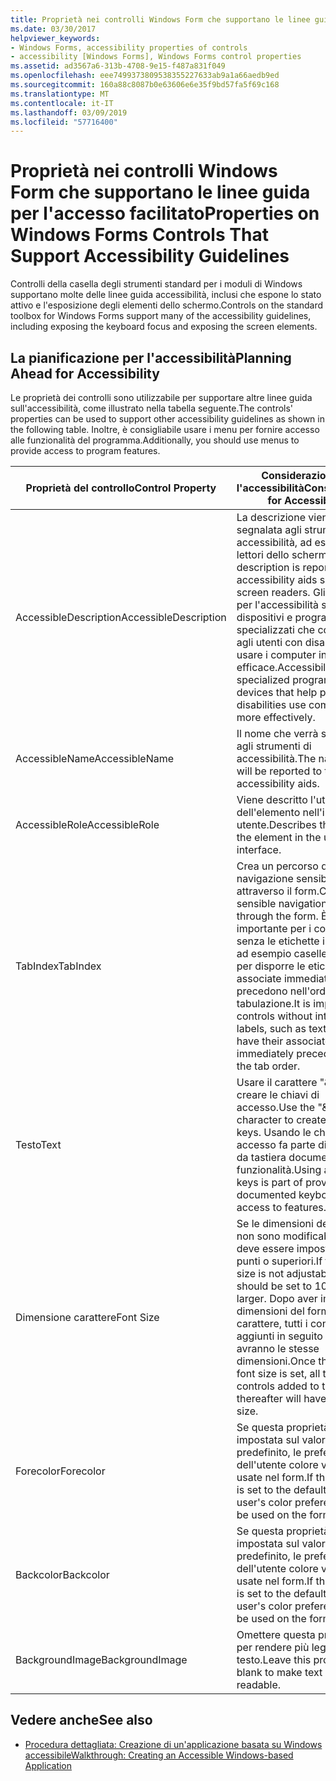 ```yaml
---
title: Proprietà nei controlli Windows Form che supportano le linee guida per l'accesso facilitato
ms.date: 03/30/2017
helpviewer_keywords:
- Windows Forms, accessibility properties of controls
- accessibility [Windows Forms], Windows Forms control properties
ms.assetid: ad3567a6-313b-4708-9e15-f487a831f049
ms.openlocfilehash: eee7499373809538355227633ab9a1a66aedb9ed
ms.sourcegitcommit: 160a88c8087b0e63606e6e35f9bd57fa5f69c168
ms.translationtype: MT
ms.contentlocale: it-IT
ms.lasthandoff: 03/09/2019
ms.locfileid: "57716400"
---
```

# <a name="properties-on-windows-forms-controls-that-support-accessibility-guidelines"></a><span data-ttu-id="ca037-102">Proprietà nei controlli Windows Form che supportano le linee guida per l'accesso facilitato</span><span class="sxs-lookup"><span data-stu-id="ca037-102">Properties on Windows Forms Controls That Support Accessibility Guidelines</span></span>
<span data-ttu-id="ca037-103">Controlli della casella degli strumenti standard per i moduli di Windows supportano molte delle linee guida accessibilità, inclusi che espone lo stato attivo e l'esposizione degli elementi dello schermo.</span><span class="sxs-lookup"><span data-stu-id="ca037-103">Controls on the standard toolbox for Windows Forms support many of the accessibility guidelines, including exposing the keyboard focus and exposing the screen elements.</span></span>  
  
## <a name="planning-ahead-for-accessibility"></a><span data-ttu-id="ca037-104">La pianificazione per l'accessibilità</span><span class="sxs-lookup"><span data-stu-id="ca037-104">Planning Ahead for Accessibility</span></span>  
 <span data-ttu-id="ca037-105">Le proprietà dei controlli sono utilizzabile per supportare altre linee guida sull'accessibilità, come illustrato nella tabella seguente.</span><span class="sxs-lookup"><span data-stu-id="ca037-105">The controls' properties can be used to support other accessibility guidelines as shown in the following table.</span></span> <span data-ttu-id="ca037-106">Inoltre, è consigliabile usare i menu per fornire accesso alle funzionalità del programma.</span><span class="sxs-lookup"><span data-stu-id="ca037-106">Additionally, you should use menus to provide access to program features.</span></span>  
  
|<span data-ttu-id="ca037-107">Proprietà del controllo</span><span class="sxs-lookup"><span data-stu-id="ca037-107">Control Property</span></span>|<span data-ttu-id="ca037-108">Considerazioni per l'accessibilità</span><span class="sxs-lookup"><span data-stu-id="ca037-108">Considerations for Accessibility</span></span>|  
|----------------------|--------------------------------------|  
|<span data-ttu-id="ca037-109">AccessibleDescription</span><span class="sxs-lookup"><span data-stu-id="ca037-109">AccessibleDescription</span></span>|<span data-ttu-id="ca037-110">La descrizione viene segnalata agli strumenti di accessibilità, ad esempio lettori dello schermo.</span><span class="sxs-lookup"><span data-stu-id="ca037-110">The description is reported to accessibility aids such as screen readers.</span></span> <span data-ttu-id="ca037-111">Gli strumenti per l'accessibilità sono dispositivi e programmi specializzati che consentono agli utenti con disabilità di usare i computer in modo più efficace.</span><span class="sxs-lookup"><span data-stu-id="ca037-111">Accessibility aids are specialized programs and devices that help people with disabilities use computers more effectively.</span></span>|  
|<span data-ttu-id="ca037-112">AccessibleName</span><span class="sxs-lookup"><span data-stu-id="ca037-112">AccessibleName</span></span>|<span data-ttu-id="ca037-113">Il nome che verrà segnalato agli strumenti di accessibilità.</span><span class="sxs-lookup"><span data-stu-id="ca037-113">The name that will be reported to the accessibility aids.</span></span>|  
|<span data-ttu-id="ca037-114">AccessibleRole</span><span class="sxs-lookup"><span data-stu-id="ca037-114">AccessibleRole</span></span>|<span data-ttu-id="ca037-115">Viene descritto l'utilizzo dell'elemento nell'interfaccia utente.</span><span class="sxs-lookup"><span data-stu-id="ca037-115">Describes the use of the element in the user interface.</span></span>|  
|<span data-ttu-id="ca037-116">TabIndex</span><span class="sxs-lookup"><span data-stu-id="ca037-116">TabIndex</span></span>|<span data-ttu-id="ca037-117">Crea un percorso di navigazione sensibile attraverso il form.</span><span class="sxs-lookup"><span data-stu-id="ca037-117">Creates a sensible navigational path through the form.</span></span> <span data-ttu-id="ca037-118">È importante per i controlli senza le etichette intrinseche, ad esempio caselle di testo, per disporre le etichette associate immediatamente li precedono nell'ordine di tabulazione.</span><span class="sxs-lookup"><span data-stu-id="ca037-118">It is important for controls without intrinsic labels, such as text boxes, to have their associated label immediately precede them in the tab order.</span></span>|  
|<span data-ttu-id="ca037-119">Testo</span><span class="sxs-lookup"><span data-stu-id="ca037-119">Text</span></span>|<span data-ttu-id="ca037-120">Usare il carattere "&" per creare le chiavi di accesso.</span><span class="sxs-lookup"><span data-stu-id="ca037-120">Use the "&" character to create access keys.</span></span> <span data-ttu-id="ca037-121">Usando le chiavi di accesso fa parte di accesso da tastiera documentato a funzionalità.</span><span class="sxs-lookup"><span data-stu-id="ca037-121">Using access keys is part of providing documented keyboard access to features.</span></span>|  
|<span data-ttu-id="ca037-122">Dimensione carattere</span><span class="sxs-lookup"><span data-stu-id="ca037-122">Font Size</span></span>|<span data-ttu-id="ca037-123">Se le dimensioni del carattere non sono modificabile, quindi deve essere impostato a 10 punti o superiori.</span><span class="sxs-lookup"><span data-stu-id="ca037-123">If the font size is not adjustable, then it should be set to 10 points or larger.</span></span> <span data-ttu-id="ca037-124">Dopo aver impostata le dimensioni del form del tipo di carattere, tutti i controlli aggiunti in seguito al form avranno le stesse dimensioni.</span><span class="sxs-lookup"><span data-stu-id="ca037-124">Once the form's font size is set, all the controls added to the form thereafter will have the same size.</span></span>|  
|<span data-ttu-id="ca037-125">Forecolor</span><span class="sxs-lookup"><span data-stu-id="ca037-125">Forecolor</span></span>|<span data-ttu-id="ca037-126">Se questa proprietà è impostata sul valore predefinito, le preferenze dell'utente colore verranno usate nel form.</span><span class="sxs-lookup"><span data-stu-id="ca037-126">If this property is set to the default, then the user's color preferences will be used on the form.</span></span>|  
|<span data-ttu-id="ca037-127">Backcolor</span><span class="sxs-lookup"><span data-stu-id="ca037-127">Backcolor</span></span>|<span data-ttu-id="ca037-128">Se questa proprietà è impostata sul valore predefinito, le preferenze dell'utente colore verranno usate nel form.</span><span class="sxs-lookup"><span data-stu-id="ca037-128">If this property is set to the default, then the user's color preferences will be used on the form.</span></span>|  
|<span data-ttu-id="ca037-129">BackgroundImage</span><span class="sxs-lookup"><span data-stu-id="ca037-129">BackgroundImage</span></span>|<span data-ttu-id="ca037-130">Omettere questa proprietà per rendere più leggibile il testo.</span><span class="sxs-lookup"><span data-stu-id="ca037-130">Leave this property blank to make text more readable.</span></span>|  
  
## <a name="see-also"></a><span data-ttu-id="ca037-131">Vedere anche</span><span class="sxs-lookup"><span data-stu-id="ca037-131">See also</span></span>
- [<span data-ttu-id="ca037-132">Procedura dettagliata: Creazione di un'applicazione basata su Windows accessibile</span><span class="sxs-lookup"><span data-stu-id="ca037-132">Walkthrough: Creating an Accessible Windows-based Application</span></span>](walkthrough-creating-an-accessible-windows-based-application.md)
